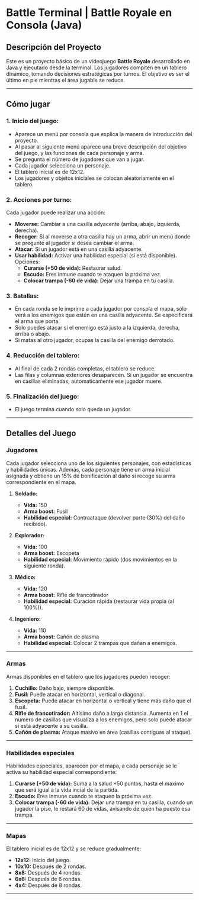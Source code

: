 # Battle Terminal | Battle Royale en Consola (Java)

## **Descripción del Proyecto**
Este es un proyecto básico de un videojuego **Battle Royale** desarrollado en Java y ejecutado desde la terminal. Los jugadores compiten en un tablero dinámico, tomando decisiones estratégicas por turnos. El objetivo es ser el último en pie mientras el área jugable se reduce.

---

## **Cómo jugar**

### 1. **Inicio del juego:**
- Aparece un menú por consola que explica la manera de introducción del proyecto.
- Al pasar al siguiente menú aparece una breve descripción del objetivo del juego, y las funciones de cada personaje y arma.
- Se pregunta el número de jugadores que van a jugar.
- Cada jugador selecciona un personaje.
- El tablero inicial es de 12x12.
- Los jugadores y objetos iniciales se colocan aleatoriamente en el tablero.

### 2. **Acciones por turno:**
Cada jugador puede realizar una acción:
- **Moverse:** Cambiar a una casilla adyacente (arriba, abajo, izquierda, derecha).
- **Recoger:** Si al moverse a otra casilla hay un arma, abrir un menú donde se pregunte al jugador si desea cambiar el arma.
- **Atacar:** Si un jugador está en una casilla adyacente.  
- **Usar habilidad:** Activar una habilidad especial (si está disponible). Opciones:
  - **Curarse (+50 de vida):** Restaurar salud.
  - **Escudo:** Eres inmune cuando te ataquen la próxima vez.
  - **Colocar trampa (-60 de vida):** Dejar una trampa en tu casilla.

### 3. **Batallas:**
- En cada ronda se le imprime a cada jugador por consola el mapa, sólo verá a los enemigos que estén en una casilla adyacente. Se especificará el arma que porta.
- Solo puedes atacar si el enemigo está justo a la izquierda, derecha, arriba o abajo.
- Si matas al otro jugador, ocupas la casilla del enemigo derrotado.

### 4. **Reducción del tablero:**
- Al final de cada 2 rondas completas, el tablero se reduce.
- Las filas y columnas exteriores desaparecen. Si un jugador se encuentra en casillas eliminadas, automaticamente ese jugador muere.

### 5. **Finalización del juego:**
- El juego termina cuando solo queda un jugador.

---

## **Detalles del Juego**

### **Jugadores**
Cada jugador selecciona uno de los siguientes personajes, con estadísticas y habilidades únicas. Además, cada personaje tiene un arma inicial asignada y obtiene un 15% de bonificación al daño si recoge su arma correspondiente en el mapa.

1. **Soldado:**
   - **Vida:** 150
   - **Arma boost:** Fusil
   - **Habilidad especial:** Contraataque (devolver parte (30%) del daño recibido).

2. **Explorador:**
   - **Vida:** 100
   - **Arma boost:** Escopeta
   - **Habilidad especial:** Movimiento rápido (dos movimientos en la siguiente ronda).

3. **Médico:**
   - **Vida:** 120
   - **Arma boost:** Rifle de francotirador
   - **Habilidad especial:** Curación rápida (restaurar vida propia (al 100%)).

4. **Ingeniero:**
   - **Vida:** 110
   - **Arma boost:** Cañón de plasma
   - **Habilidad especial:** Colocar 2 trampas que dañan a enemigos.

---

### **Armas**
Armas disponibles en el tablero que los jugadores pueden recoger:

1. **Cuchillo:** Daño bajo, siempre disponible.
2. **Fusil:** Puede atacar en horizontal, vertical o diagonal.
3. **Escopeta:** Puede atacar en horizontal o vertical y tiene más daño que el fusil.
4. **Rifle de francotirador:** Altísimo daño a larga distancia. Aumenta en 1 el numero de casillas que visualiza a los enemigos, pero solo puede atacar si está adyacente a su casilla.
5. **Cañón de plasma:** Ataque masivo en área (casillas contiguas al ataque).

---

### **Habilidades especiales**
Habilidades especiales, aparecen por el mapa, a cada personaje se le activa su habilidad especial correspondiente:

1. **Curarse (+50 de vida):** Suma a la salud +50 puntos, hasta el maximo que será igual a la vida incial de la partida.
2. **Escudo:** Eres inmune cuando te ataquen la próxima vez.
3. **Colocar trampa (-60 de vida):** Dejar una trampa en tu casilla, cuando un jugador la pise, le restará 60 de vidas, avisando de quien ha puesto esa trampa.

---

### **Mapas**
El tablero inicial es de 12x12 y se reduce gradualmente:

- **12x12:** Inicio del juego.
- **10x10:** Después de 2 rondas.
- **8x8:** Después de 4 rondas.
- **6x6:** Después de 6 rondas.
- **4x4:** Después de 8 rondas.

---
